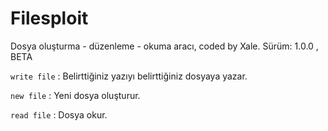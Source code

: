 # Filesploit
Dosya oluşturma - düzenleme - okuma aracı, coded by Xale.
Sürüm: 1.0.0 , BETA

<code>write file</code> : Belirttiğiniz yazıyı belirttiğiniz dosyaya yazar.

<code>new file</code> : Yeni dosya oluşturur.

<code>read file</code> : Dosya okur.
